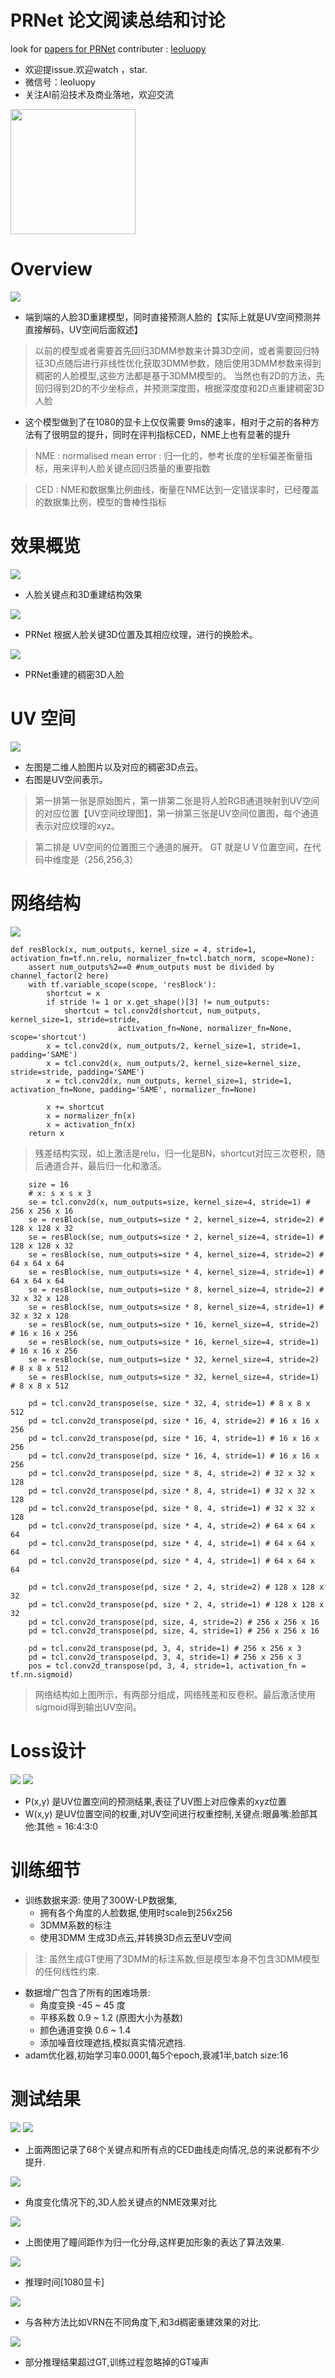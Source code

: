 

# PRNet 论文阅读总结和讨论

look for [papers for PRNet](https://arxiv.org/pdf/1803.07835.pdf)
contributer : [leoluopy](https://github.com/leoluopy)

+ 欢迎提issue.欢迎watch ，star.
+ 微信号：leoluopy
+ 关注AI前沿技术及商业落地，欢迎交流

<img width="200" height="200" src="https://github.com/leoluopy/paper_discussing/blob/master/wechat_id.jpeg"/>


# Overview
![](./prnet_overview.gif)
+ 端到端的人脸3D重建模型，同时直接预测人脸的【实际上就是UV空间预测并直接解码，UV空间后面叙述】
> 以前的模型或者需要首先回归3DMM参数来计算3D空间，或者需要回归特征3D点随后进行非线性优化获取3DMM参数，随后使用3DMM参数来得到稠密的人脸模型,这些方法都是基于3DMM模型的。
> 当然也有2D的方法，先回归得到2D的不少坐标点，并预测深度图，根据深度度和2D点重建稠密3D人脸
+ 这个模型做到了在1080的显卡上仅仅需要 9ms的速率，相对于之前的各种方法有了很明显的提升，同时在评判指标CED，NME上也有显著的提升
> NME : normalised mean error : 归一化的，参考长度的坐标偏差衡量指标，用来评判人脸关键点回归质量的重要指数

> CED : NME和数据集比例曲线，衡量在NME达到一定错误率时，已经覆盖的数据集比例，模型的鲁棒性指标

# 效果概览
![](./effect.png)
+ 人脸关键点和3D重建结构效果

![](./change_face.png)
+ PRNet 根据人脸关键3D位置及其相应纹理，进行的换脸术。

![](./mesh_ret2.png)
+ PRNet重建的稠密3D人脸

# UV 空间
![](./UV_space.png)
+ 左图是二维人脸图片以及对应的稠密3D点云。
+ 右图是UV空间表示。
> 第一排第一张是原始图片，第一排第二张是将人脸RGB通道映射到UV空间的对应位置【UV空间纹理图】，第一排第三张是UV空间位置图，每个通道表示对应纹理的xyz。

> 第二排是 UV空间的位置图三个通道的展开。
> GT 就是ＵＶ位置空间，在代码中维度是（256,256,3）

# 网络结构
![](./net_structure.png)
```
def resBlock(x, num_outputs, kernel_size = 4, stride=1, activation_fn=tf.nn.relu, normalizer_fn=tcl.batch_norm, scope=None):
    assert num_outputs%2==0 #num_outputs must be divided by channel_factor(2 here)
    with tf.variable_scope(scope, 'resBlock'):
        shortcut = x
        if stride != 1 or x.get_shape()[3] != num_outputs:
            shortcut = tcl.conv2d(shortcut, num_outputs, kernel_size=1, stride=stride, 
                        activation_fn=None, normalizer_fn=None, scope='shortcut')
        x = tcl.conv2d(x, num_outputs/2, kernel_size=1, stride=1, padding='SAME')
        x = tcl.conv2d(x, num_outputs/2, kernel_size=kernel_size, stride=stride, padding='SAME')
        x = tcl.conv2d(x, num_outputs, kernel_size=1, stride=1, activation_fn=None, padding='SAME', normalizer_fn=None)

        x += shortcut       
        x = normalizer_fn(x)
        x = activation_fn(x)
    return x
```
> 残差结构实现，如上激活是relu，归一化是BN，shortcut对应三次卷积，随后通道合并，最后归一化和激活。

```
    size = 16  
    # x: s x s x 3
    se = tcl.conv2d(x, num_outputs=size, kernel_size=4, stride=1) # 256 x 256 x 16
    se = resBlock(se, num_outputs=size * 2, kernel_size=4, stride=2) # 128 x 128 x 32
    se = resBlock(se, num_outputs=size * 2, kernel_size=4, stride=1) # 128 x 128 x 32
    se = resBlock(se, num_outputs=size * 4, kernel_size=4, stride=2) # 64 x 64 x 64
    se = resBlock(se, num_outputs=size * 4, kernel_size=4, stride=1) # 64 x 64 x 64
    se = resBlock(se, num_outputs=size * 8, kernel_size=4, stride=2) # 32 x 32 x 128
    se = resBlock(se, num_outputs=size * 8, kernel_size=4, stride=1) # 32 x 32 x 128
    se = resBlock(se, num_outputs=size * 16, kernel_size=4, stride=2) # 16 x 16 x 256
    se = resBlock(se, num_outputs=size * 16, kernel_size=4, stride=1) # 16 x 16 x 256
    se = resBlock(se, num_outputs=size * 32, kernel_size=4, stride=2) # 8 x 8 x 512
    se = resBlock(se, num_outputs=size * 32, kernel_size=4, stride=1) # 8 x 8 x 512
    
    pd = tcl.conv2d_transpose(se, size * 32, 4, stride=1) # 8 x 8 x 512 
    pd = tcl.conv2d_transpose(pd, size * 16, 4, stride=2) # 16 x 16 x 256 
    pd = tcl.conv2d_transpose(pd, size * 16, 4, stride=1) # 16 x 16 x 256 
    pd = tcl.conv2d_transpose(pd, size * 16, 4, stride=1) # 16 x 16 x 256 
    pd = tcl.conv2d_transpose(pd, size * 8, 4, stride=2) # 32 x 32 x 128 
    pd = tcl.conv2d_transpose(pd, size * 8, 4, stride=1) # 32 x 32 x 128 
    pd = tcl.conv2d_transpose(pd, size * 8, 4, stride=1) # 32 x 32 x 128 
    pd = tcl.conv2d_transpose(pd, size * 4, 4, stride=2) # 64 x 64 x 64 
    pd = tcl.conv2d_transpose(pd, size * 4, 4, stride=1) # 64 x 64 x 64 
    pd = tcl.conv2d_transpose(pd, size * 4, 4, stride=1) # 64 x 64 x 64 
    
    pd = tcl.conv2d_transpose(pd, size * 2, 4, stride=2) # 128 x 128 x 32
    pd = tcl.conv2d_transpose(pd, size * 2, 4, stride=1) # 128 x 128 x 32
    pd = tcl.conv2d_transpose(pd, size, 4, stride=2) # 256 x 256 x 16
    pd = tcl.conv2d_transpose(pd, size, 4, stride=1) # 256 x 256 x 16
    
    pd = tcl.conv2d_transpose(pd, 3, 4, stride=1) # 256 x 256 x 3
    pd = tcl.conv2d_transpose(pd, 3, 4, stride=1) # 256 x 256 x 3
    pos = tcl.conv2d_transpose(pd, 3, 4, stride=1, activation_fn = tf.nn.sigmoid)
```

> 网络结构如上图所示，有两部分组成，网络残差和反卷积。最后激活使用sigmoid得到输出UV空间。


# Loss设计
![](./net_mask.png)
![](./loss.png)

+ P(x,y) 是UV位置空间的预测结果,表征了UV图上对应像素的xyz位置
+ W(x,y) 是UV位置空间的权重,对UV空间进行权重控制,关键点:眼鼻嘴:脸部其他:其他 = 16:4:3:0


# 训练细节

+ 训练数据来源: 使用了300W-LP数据集,
    + 拥有各个角度的人脸数据,使用时scale到256x256
    + 3DMM系数的标注
    + 使用3DMM 生成3D点云,并转换3D点云至UV空间
> 注: 虽然生成GT使用了3DMM的标注系数,但是模型本身不包含3DMM模型的任何线性约束.
+ 数据增广包含了所有的困难场景:
    + 角度变换 -45 ~ 45 度
    + 平移系数 0.9 ~ 1.2 (原图大小为基数)
    + 颜色通道变换 0.6 ~ 1.4
    + 添加噪音纹理遮挡,模拟真实情况遮挡.
+ adam优化器,初始学习率0.0001,每5个epoch,衰减1半,batch size:16


# 测试结果
![](./face_alignment_ret.png)
![](./face_alignment_coor_ret.png)
+ 上面两图记录了68个关键点和所有点的CED曲线走向情况,总的来说都有不少提升.

![](./face_alignment_table.png)
+ 角度变化情况下的,3D人脸关键点的NME效果对比

![](./face_reconstruction_ret.png)
+ 上图使用了瞳间距作为归一化分母,这样更加形象的表达了算法效果.

![](./runtime.png)
+ 推理时间[1080显卡]

![](./mesh_ret.png)
+ 与各种方法比如VRN在不同角度下,和3d稠密重建效果的对比.

![](./compare_with_gt.png)
+ 部分推理结果超过GT,训练过程忽略掉的GT噪声











